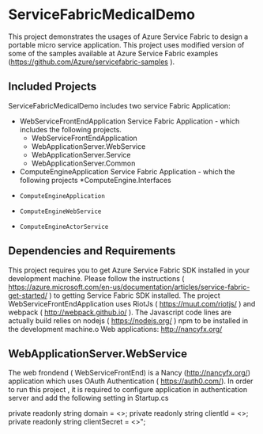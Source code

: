 # ServiceFabricMedicalDemo

This project demonstrates the usages of Azure Service Fabric to design a portable micro service application. This project uses modified version of some of the samples available at Azure Service Fabric examples (https://github.com/Azure/servicefabric-samples ). 

Included Projects
-----------------

ServiceFabricMedicalDemo  includes two service Fabric Application:

*  WebServiceFrontEndApplication Service Fabric Application - which includes the following projects. 
    * WebServiceFrontEndApplication
    * WebApplicationServer.WebService
    * WebApplicationServer.Service 
    * WebApplicationServer.Common
*  ComputeEngineApplication Service Fabric Application - which the following projects
  *ComputeEngine.Interfaces
*     ComputeEngineApplication
*     ComputeEngineWebService
*     ComputeEngineActorService

Dependencies and Requirements
---------------------------
This project requires you to get Azure Service Fabric SDK installed in your development machine. Please follow the instructions ( https://azure.microsoft.com/en-us/documentation/articles/service-fabric-get-started/ ) to getting Service Fabric SDK installed. The project WebServiceFrontEndApplication uses RiotJs ( https://muut.com/riotjs/ ) and webpack ( http://webpack.github.io/ ).  The Javascript code lines are actually  build relies on nodejs ( https://nodejs.org/ ) npm to be installed in the development machine.o	Web applications: http://nancyfx.org/

WebApplicationServer.WebService
---------------------------------
The web frondend ( WebServiceFrontEnd)  is a Nancy (http://nancyfx.org/) application which uses OAuth Authentication ( https://auth0.com/). In order to run this project , it is required to configure application in authentication server and add the following setting in  Startup.cs

private readonly string domain = <>;
private readonly string clientId = <>;
private readonly string clientSecret = <>";
